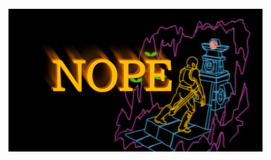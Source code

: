 ![A version of the Rogue game art with a bald man looking dejected next to the Amulet of Yendor, indicating that he has failed to achieve victory.](nope.png)
